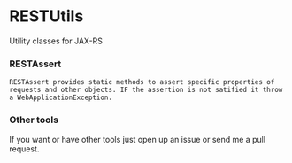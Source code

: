 RESTUtils
=========

Utility classes for JAX-RS

### RESTAssert

	RESTAssert provides static methods to assert specific properties of requests and other objects. IF the assertion is not satified it throw a WebApplicationException.

### Other tools

If you want or have other tools just open up an issue or send me a pull request.